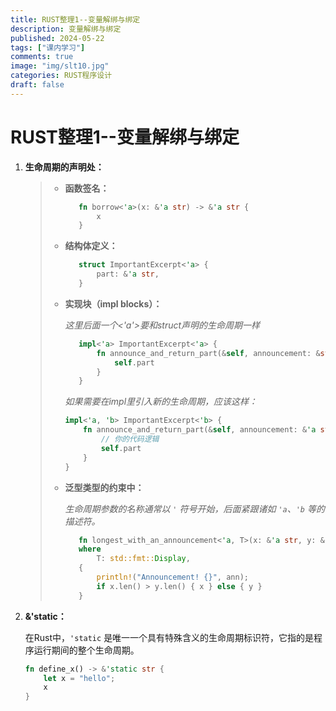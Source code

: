 ```yaml
---
title: RUST整理1--变量解绑与绑定
description: 变量解绑与绑定
published: 2024-05-22
tags: ["课内学习"]
comments: true
image: "img/slt10.jpg"
categories: RUST程序设计
draft: false
---
```




# RUST整理1--变量解绑与绑定



1. **生命周期的声明处：**

   > - **函数签名：**
   >
   >   ```rust
   >      fn borrow<'a>(x: &'a str) -> &'a str {
   >          x
   >      }
   >   ```
   >
   > - **结构体定义：**
   >
   >   ```rust
   >      struct ImportantExcerpt<'a> {
   >          part: &'a str,
   >      }
   >   ```
   >
   > - **实现块（impl blocks）：**
   >
   >   *这里后面一个<'a'>要和struct声明的生命周期一样*
   >
   >   ```rust
   >      impl<'a> ImportantExcerpt<'a> {
   >          fn announce_and_return_part(&self, announcement: &str) -> &'a str {
   >              self.part
   >          }
   >      }
   >   ```
   >
   >   *如果需要在impl里引入新的生命周期，应该这样：*
   >
   >   ```rust
   >   impl<'a, 'b> ImportantExcerpt<'b> {
   >       fn announce_and_return_part(&self, announcement: &'a str) -> &'b str {
   >           // 你的代码逻辑
   >           self.part
   >       }
   >   }
   >   ```
   >
   > - **泛型类型的约束中：**
   >
   >   *生命周期参数的名称通常以 `'` 符号开始，后面紧跟诸如 `'a`、`'b` 等的描述符。*
   >
   >   ```rust
   >      fn longest_with_an_announcement<'a, T>(x: &'a str, y: &'a str, ann: T) -> &'a str
   >      where
   >          T: std::fmt::Display,
   >      {
   >          println!("Announcement! {}", ann);
   >          if x.len() > y.len() { x } else { y }
   >      }
   >   ```
   >
   > 



2. **&'static：**

   在Rust中，`'static` 是唯一一个具有特殊含义的生命周期标识符，它指的是程序运行期间的整个生命周期。

   ```rust
   fn define_x() -> &'static str {
       let x = "hello";
       x
   }
   ```

   
